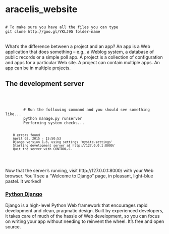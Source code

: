 # aracelis_website
<pre><code>
# To make sure you have all the files you can type
git clone http://goo.gl/YKLJ9G folder-name
</pre></code>
<br>
What’s the difference between a project and an app? An app is a Web application that does something – e.g., a Weblog system, a database of public records or a simple poll app. A project is a collection of configuration and apps for a particular Web site. A project can contain multiple apps. An app can be in multiple projects.
<br>
<h2>The development server</h2>
<br>
<pre><code> 
        # Run the following command and you should see something like...
        python manage.py runserver
        Performing system checks...

        0 errors found
        April 03, 2015 - 15:50:53
        Django version 1.8, using settings 'mysite.settings'
        Starting development server at http://127.0.0.1:8000/
        Quit the server with CONTROL-C.
</code></pre>

<p>Now that the server’s running, visit http://127.0.0.1:8000/ with your Web browser. You’ll see a “Welcome to Django” page, in pleasant, light-blue pastel. It worked! </p>

<h3><a href="https://docs.djangoproject.com/en/1.8/intro/tutorial01/">Python Django</a></h3>
<p>
Django is a high-level Python Web framework that encourages rapid development and clean, pragmatic design. Built by experienced developers, it takes care of much of the hassle of Web development, so you can focus on writing your app without needing to reinvent the wheel. It’s free and open source.
</p>
